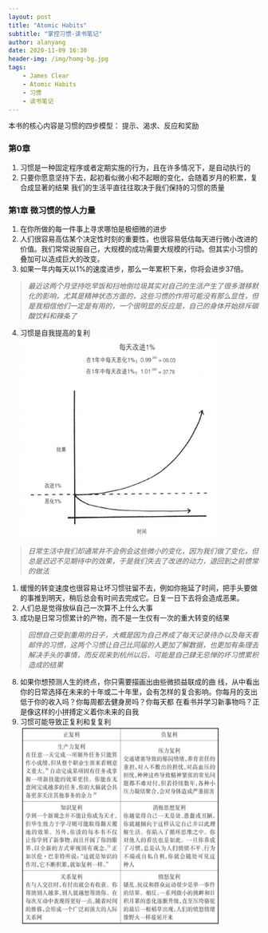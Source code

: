```yaml
---
layout: post
title: "Atomic Habits" 
subtitle: "掌控习惯-读书笔记"
author: alanyang
date: 2020-11-09 16:30
header-img: /img/homg-bg.jpg
tags:
    - James Clear
    - Atomic Habits
    - 习惯
    - 读书笔记
---
```


本书的核心内容是习惯的四步模型： 提示、渴求、反应和奖励
### 第0章
1. 习惯是一种固定程序或者定期实施的行为，且在许多情况下，是自动执行的 
2. 只要你愿意坚持下去，起初看似微小和不起眼的变化，会随着岁月的积累，复合成显著的结果
我们的生活平直往往取决于我们保持的习惯的质量

### 第1章  微习惯的惊人力量
1. 在你所做的每一件事上寻求哪怕是极细微的进步
2. 人们很容易高估某个决定性时刻的重要性，也很容易低估每天进行微小改进的价值。我们常常说服自己，大规模的成功需要大规模的行动。但其实小习惯的叠加可以造成巨大的改变。
3. 如果一年内每天以1%的速度进步，那么一年累积下来，你将会进步37倍。

> *最近这两个月坚持吃早饭和扫地倒垃圾其实对自己的生活产生了很多潜移默化的影响，尤其是精神状态方面的，这些习惯的作用可能没有那么显性，但是我相信他们一定是有用的，一个很明显的反应是，自己的身体开始排斥碳酸饮料和辣条了*
4. 习惯是自我提高的复利<br>
   <img src="/img/notebook/Atomic-habits-1.png" width="400px" height="400px" style="text-aligin:center">
> *日常生活中我们却通常并不会例会这些微小的变化，因为我们做了变化，但总是迟迟不见期待中的效果，于是我们失去了改进的动力，退回到之前惯常的做法*

1. 缓慢的转变速度也很容易让坏习惯驻留不去，例如你拖延了时间，把手头要做的事推到明天，稍后总会有时间去完成它。日复一日下去将会造成恶果。
2. 人们总是觉得放纵自己一次算不上什么大事
3. 成功是日常习惯累计的产物，而不是一生仅有一次的重大转变的结果
> *回想自己受到重用的日子，大概是因为自己养成了每天记录待办以及每天看邮件的习惯，这两个习惯让自己比同届的人更加了解数据，也更加有条理去解决手头的事情，而反观来到杭州以后，可能是自己肆无忌惮的坏习惯累积造成的结果*
8. 如果你想预测人生的终点，你只需要描画出由些微损益联成的曲 线，从中看出你的日常选择在未来的十年或二十年里，会有怎样的复合影响。你每月的支出低于你的收入吗？你每周都去健身房吗？你每天都 在看书并学习新事物吗？正是像这样的小拼搏定义着你未来的自我
9. 习惯可能导致正复利和复复利<br>
   <img src="/img/notebook/Atomic-habits-2.png" width="400px" height="400px" style="text-aligin: center">


